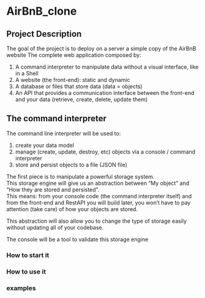 # AirBnB_clone
## Project Description
The goal of the project is to deploy on a server a simple copy of the AirBnB website
The complete web application composed by:

1. A command interpreter to manipulate data without a visual interface, like in a Shell
2. A website (the front-end): static and dynamic
3. A database or files that store data (data = objects)
4. An API that provides a communication interface between the front-end and your data (retrieve, create, delete, update them)

## The command interpreter
The command line interpreter will be used to:

1. create your data model
2. manage (create, update, destroy, etc) objects via a console / command interpreter
3. store and persist objects to a file (JSON file)

The first piece is to manipulate a powerful storage system.</br>
This storage engine will give us an abstraction between “My object” and “How they are stored and persisted”.</br>
This means: from your console code (the command interpreter itself) and from the front-end and RestAPI you will build later, you won’t have to pay attention (take care) of how your objects are stored.</br>

This abstraction will also allow you to change the type of storage easily without updating all of your codebase.</br>

The console will be a tool to validate this storage engine</br>

### How to start it
### How to use it
### examples
